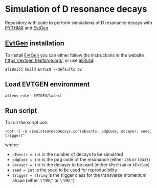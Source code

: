 # Simulation of D resonance decays
Repository with code to perform simulations of D resonance decays with [PYTHIA8](https://pythia.org/) and [EvtGen](https://evtgen.hepforge.org/)

## [EvtGen](https://evtgen.hepforge.org/) installation
To install [EvtGen](https://evtgen.hepforge.org/) you can either follow the instructions in the website https://evtgen.hepforge.org/, or use [aliBuild](https://alisw.github.io/alibuild/):
```shell
aliBuild build EVTGEN --defaults o2
```

## Load EVTGEN environment
```shell
alienv enter EVTGEN/latest
```

## Run script
To run the script use:

```shell
root -l -b simulateDresoDecays.cc"(nEvents, pdgCode, decayer, seed, trigger)"
```

where:

- `nEvents = int` is the number of decays to be simulated
- `pdgCode = int` is the pdg code of the resonance (either `435` or `10433`)
- `decayer = int` is the decayer to be used (either `kPythia8` or `kEvtGen`)
- `seed = int` is the seed to be used for reproducibility
- `trigger = string` is the riigger class for the transverse momentum shape (either `\"MB\"` or `\"HB\"`)
